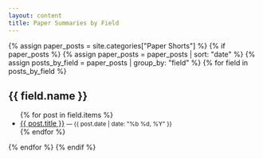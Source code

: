 ```yaml
---
layout: content
title: Paper Summaries by Field
---
```


{% assign paper_posts = site.categories["Paper Shorts"] %}
{% if paper_posts %}
  {% assign paper_posts = paper_posts | sort: "date" %}
  {% assign posts_by_field = paper_posts | group_by: "field" %}
  {% for field in posts_by_field %}
  <h2>{{ field.name }}</h2>
  <ul>
    {% for post in field.items %}
    <li>
      <a href="{{ post.url }}">{{ post.title }}</a>
      <small>— {{ post.date | date: "%b %d, %Y" }}</small>
    </li>
    {% endfor %}
  </ul>
  {% endfor %}
{% endif %}

